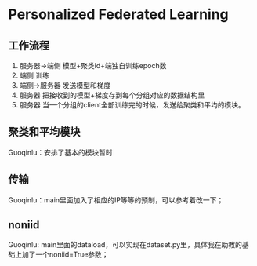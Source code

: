 Personalized Federated Learning
=

## 工作流程

1. 服务器->端侧 模型+聚类id+端独自训练epoch数
2. 端侧 训练
3. 端侧->服务器 发送模型和梯度
4. 服务器 把接收到的模型+梯度存到每个分组对应的数据结构里
5. 服务器 当一个分组的client全部训练完的时候，发送给聚类和平均的模块。


## 聚类和平均模块
Guoqinlu：安排了基本的模块暂时

## 传输
Guoqinlu：main里面加入了相应的IP等等的预制，可以参考着改一下；

## noniid
Guoqinlu: main里面的dataload，可以实现在dataset.py里，具体我在助教的基础上加了一个noniid=True参数；

